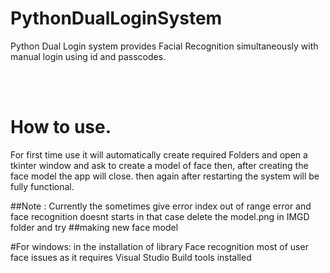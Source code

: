 # PythonDualLoginSystem
Python Dual Login system provides Facial Recognition simultaneously with manual login using id and passcodes.

<br></br>

# How to use.
For first time use it will automatically create required Folders and open a tkinter window and ask to create a model of face then, 
after creating the face model the app will close. then again after restarting the system will be fully functional.

##Note : Currently the sometimes give error index out of range error and face recognition doesnt starts in that case delete the model.png in IMGD folder and try
##making new face model

#For windows:
in the installation of library Face recognition most of user face issues as it requires Visual Studio Build tools installed
